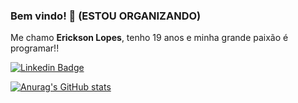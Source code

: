 ### Bem vindo! 👋 (ESTOU ORGANIZANDO)

Me chamo **Erickson Lopes**, tenho 19 anos e minha grande paixão é programar!!


[![Linkedin Badge](https://img.shields.io/badge/-LinkedIn-blue?style=flat-square&logo=Linkedin&logoColor=white&link=https://linkedin.com/in/brunoluiss)](https://www.linkedin.com/in/ericksonlopesdev/)

[![Anurag's GitHub stats](https://github-readme-stats.vercel.app/api?username=Erickson-lopes-dev&show_icons=true&theme=merko)](https://github.com/Erickson-lopes-dev/github-readme-stats)
